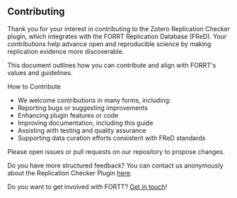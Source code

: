 ## Contributing

Thank you for your interest in contributing to the Zotero Replication Checker plugin, which integrates with the FORRT Replication Database (FReD). Your contributions help advance open and reproducible science by making replication evidence more discoverable.

This document outlines how you can contribute and align with FORRT's values and guidelines.

How to Contribute

- We welcome contributions in many forms, including:
- Reporting bugs or suggesting improvements
- Enhancing plugin features or code
- Improving documentation, including this guide
- Assisting with testing and quality assurance
- Supporting data curation efforts consistent with FReD standards

Please open issues or pull requests on our repository to propose changes.

Do you have more structured feedback? You can contact us anonymously about the Replication Checker Plugin [here](https://tinyurl.com/y5evebv9).

Do you want to get involved with FORTT? [Get in touch](https://forrt.org/about/get-involved/)!